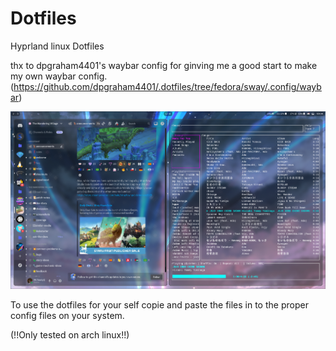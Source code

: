# Dotfiles
Hyprland linux Dotfiles 

thx to dpgraham4401's waybar config for ginving me a good start to make my own waybar config.
(https://github.com/dpgraham4401/.dotfiles/tree/fedora/sway/.config/waybar)

![Screenshot](Screenshots/1739203737_grim.png)

To use the dotfiles for your self copie and paste the files in to the proper config files on your system.

(!!Only tested on arch linux!!)
